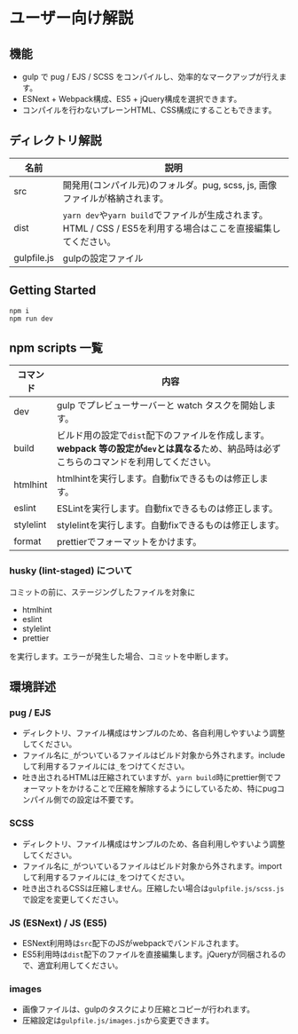 # ユーザー向け解説

## 機能

- gulp で pug / EJS / SCSS をコンパイルし、効率的なマークアップが行えます。
- ESNext + Webpack構成、ES5 + jQuery構成を選択できます。
- コンパイルを行わないプレーンHTML、CSS構成にすることもできます。

## ディレクトリ解説

| 名前 | 説明 |
| - | - |
| src | 開発用(コンパイル元)のフォルダ。pug, scss, js, 画像ファイルが格納されます。 |
| dist | `yarn dev`や`yarn build`でファイルが生成されます。HTML / CSS / ES5を利用する場合はここを直接編集してください。 |
| gulpfile.js | gulpの設定ファイル |

## Getting Started

```
npm i
npm run dev
```

## npm scripts 一覧

| コマンド | 内容 |
| - | - |
| dev   | gulp でプレビューサーバーと watch タスクを開始します。 |
| build | ビルド用の設定で`dist`配下のファイルを作成します。**webpack 等の設定が`dev`とは異なる**ため、納品時は必ずこちらのコマンドを利用してください。 |
| htmlhint | htmlhintを実行します。自動fixできるものは修正します。
| eslint | ESLintを実行します。自動fixできるものは修正します。
| stylelint | stylelintを実行します。自動fixできるものは修正します。 |
| format | prettierでフォーマットをかけます。 |

### husky (lint-staged) について

コミットの前に、ステージングしたファイルを対象に
- htmlhint
- eslint
- stylelint
- prettier

を実行します。エラーが発生した場合、コミットを中断します。

## 環境詳述

### pug / EJS

- ディレクトリ、ファイル構成はサンプルのため、各自利用しやすいよう調整してください。
- ファイル名に`_`がついているファイルはビルド対象から外されます。includeして利用するファイルには`_`をつけてください。
- 吐き出されるHTMLは圧縮されていますが、`yarn build`時にprettier側でフォーマットをかけることで圧縮を解除するようにしているため、特にpugコンパイル側での設定は不要です。

### SCSS

- ディレクトリ、ファイル構成はサンプルのため、各自利用しやすいよう調整してください。
- ファイル名に`_`がついているファイルはビルド対象から外されます。importして利用するファイルには`_`をつけてください。
- 吐き出されるCSSは圧縮しません。圧縮したい場合は`gulpfile.js/scss.js`で設定を変更してください。

### JS (ESNext) / JS (ES5)

- ESNext利用時は`src`配下のJSがwebpackでバンドルされます。
- ES5利用時は`dist`配下のファイルを直接編集します。jQueryが同梱されるので、適宜利用してください。

### images

- 画像ファイルは、gulpのタスクにより圧縮とコピーが行われます。
- 圧縮設定は`gulpfile.js/images.js`から変更できます。
